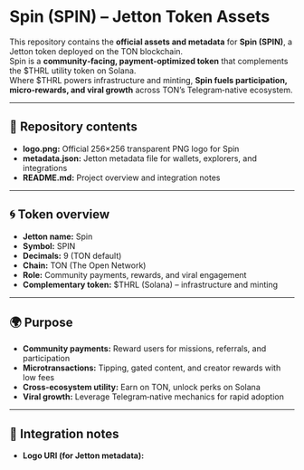 # Spin (SPIN) – Jetton Token Assets

This repository contains the **official assets and metadata** for **Spin (SPIN)**, a Jetton token deployed on the TON blockchain.  
Spin is a **community‑facing, payment‑optimized token** that complements the $THRL utility token on Solana.  
Where $THRL powers infrastructure and minting, **Spin fuels participation, micro‑rewards, and viral growth** across TON’s Telegram‑native ecosystem.

---

## 📌 Repository contents
- **logo.png:** Official 256×256 transparent PNG logo for Spin
- **metadata.json:** Jetton metadata file for wallets, explorers, and integrations
- **README.md:** Project overview and integration notes

---

## 🌀 Token overview
- **Jetton name:** Spin  
- **Symbol:** SPIN  
- **Decimals:** 9 (TON default)  
- **Chain:** TON (The Open Network)  
- **Role:** Community payments, rewards, and viral engagement  
- **Complementary token:** $THRL (Solana) – infrastructure and minting  

---

## 🌍 Purpose
- **Community payments:** Reward users for missions, referrals, and participation  
- **Microtransactions:** Tipping, gated content, and creator rewards with low fees  
- **Cross‑ecosystem utility:** Earn on TON, unlock perks on Solana  
- **Viral growth:** Leverage Telegram‑native mechanics for rapid adoption  

---

## 🔧 Integration notes
- **Logo URI (for Jetton metadata):**
